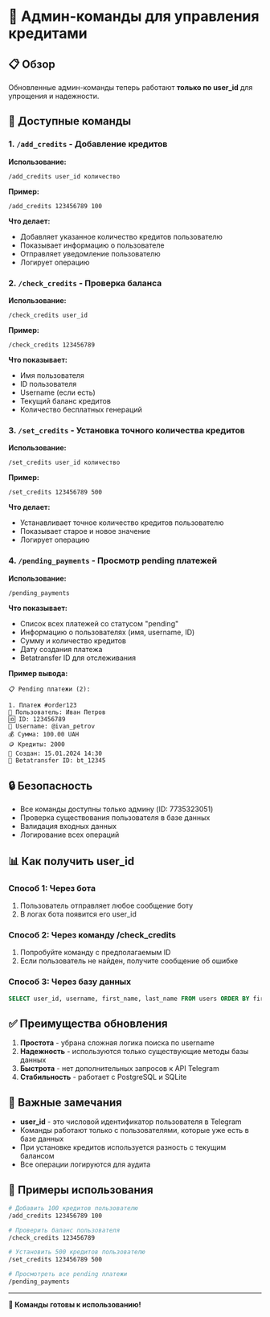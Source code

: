 # 🔧 Админ-команды для управления кредитами

## 📋 Обзор

Обновленные админ-команды теперь работают **только по user_id** для упрощения и надежности.

## 🚀 Доступные команды

### 1. `/add_credits` - Добавление кредитов

**Использование:**
```
/add_credits user_id количество
```

**Пример:**
```
/add_credits 123456789 100
```

**Что делает:**
- Добавляет указанное количество кредитов пользователю
- Показывает информацию о пользователе
- Отправляет уведомление пользователю
- Логирует операцию

### 2. `/check_credits` - Проверка баланса

**Использование:**
```
/check_credits user_id
```

**Пример:**
```
/check_credits 123456789
```

**Что показывает:**
- Имя пользователя
- ID пользователя
- Username (если есть)
- Текущий баланс кредитов
- Количество бесплатных генераций

### 3. `/set_credits` - Установка точного количества кредитов

**Использование:**
```
/set_credits user_id количество
```

**Пример:**
```
/set_credits 123456789 500
```

**Что делает:**
- Устанавливает точное количество кредитов пользователю
- Показывает старое и новое значение
- Логирует операцию

### 4. `/pending_payments` - Просмотр pending платежей

**Использование:**
```
/pending_payments
```

**Что показывает:**
- Список всех платежей со статусом "pending"
- Информацию о пользователях (имя, username, ID)
- Сумму и количество кредитов
- Дату создания платежа
- Betatransfer ID для отслеживания

**Пример вывода:**
```
📋 Pending платежи (2):

1. Платеж #order123
👤 Пользователь: Иван Петров
🆔 ID: 123456789
📝 Username: @ivan_petrov
💰 Сумма: 100.00 UAH
🪙 Кредиты: 2000
📅 Создан: 15.01.2024 14:30
🔗 Betatransfer ID: bt_12345
```

## 🔒 Безопасность

- Все команды доступны только админу (ID: 7735323051)
- Проверка существования пользователя в базе данных
- Валидация входных данных
- Логирование всех операций

## 📊 Как получить user_id

### Способ 1: Через бота
1. Пользователь отправляет любое сообщение боту
2. В логах бота появится его user_id

### Способ 2: Через команду /check_credits
1. Попробуйте команду с предполагаемым ID
2. Если пользователь не найден, получите сообщение об ошибке

### Способ 3: Через базу данных
```sql
SELECT user_id, username, first_name, last_name FROM users ORDER BY first_seen DESC;
```

## ✅ Преимущества обновления

1. **Простота** - убрана сложная логика поиска по username
2. **Надежность** - используются только существующие методы базы данных
3. **Быстрота** - нет дополнительных запросов к API Telegram
4. **Стабильность** - работает с PostgreSQL и SQLite

## 🚨 Важные замечания

- **user_id** - это числовой идентификатор пользователя в Telegram
- Команды работают только с пользователями, которые уже есть в базе данных
- При установке кредитов используется разность с текущим балансом
- Все операции логируются для аудита

## 📝 Примеры использования

```bash
# Добавить 100 кредитов пользователю
/add_credits 123456789 100

# Проверить баланс пользователя
/check_credits 123456789

# Установить 500 кредитов пользователю
/set_credits 123456789 500

# Просмотреть все pending платежи
/pending_payments
```

---

**🎉 Команды готовы к использованию!**

